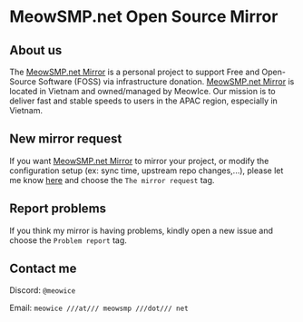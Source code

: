 # MeowSMP.net Open Source Mirror
## About us
The [MeowSMP.net Mirror](https://mirror.meowsmp.net/) is a personal project to support Free and Open-Source Software (FOSS) via infrastructure donation.
[MeowSMP.net Mirror](https://mirror.meowsmp.net/) is located in Vietnam and owned/managed by MeowIce.
Our mission is to deliver fast and stable speeds to users in the APAC region, especially in Vietnam.

## New mirror request
If you want [MeowSMP.net Mirror](https://mirror.meowsmp.net/) to mirror your project, or modify the configuration setup (ex: sync time, upstream repo changes,...), please let me know [here](https://github.com/MeowIce/mirror-request/issues) and choose the `The mirror request` tag.

## Report problems
If you think my mirror is having problems, kindly open a new issue and choose the `Problem report` tag.

## Contact me
Discord: `@meowice`

Email: `meowice ///at/// meowsmp ///dot/// net`
